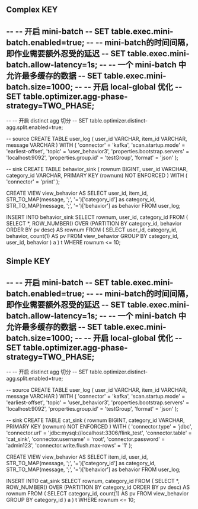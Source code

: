 ## Complex KEY
-- -- 开启 mini-batch
-- SET table.exec.mini-batch.enabled=true;
-- -- mini-batch的时间间隔，即作业需要额外忍受的延迟
-- SET table.exec.mini-batch.allow-latency=1s;
-- -- 一个 mini-batch 中允许最多缓存的数据
-- SET table.exec.mini-batch.size=1000;
-- -- 开启 local-global 优化
-- SET table.optimizer.agg-phase-strategy=TWO_PHASE;
--
-- -- 开启 distinct agg 切分
-- SET table.optimizer.distinct-agg.split.enabled=true;


-- source
CREATE TABLE user_log (
    user_id VARCHAR,
    item_id VARCHAR,
    message VARCHAR
) WITH (
    'connector' = 'kafka',
    'scan.startup.mode' = 'earliest-offset',
    'topic' = 'user_behavior3',
    'properties.bootstrap.servers' = 'localhost:9092',
    'properties.group.id' = 'testGroup',
    'format' = 'json'
);

-- sink
CREATE TABLE behavior_sink (
    rownum BIGINT,
    user_id VARCHAR,
    category_id VARCHAR,
    PRIMARY KEY (rownum) NOT ENFORCED
) WITH (
    'connector' = 'print'
);


CREATE VIEW view_behavior AS
SELECT
    user_id,
    item_id,
    STR_TO_MAP(message, ';', '=')['category_id'] as category_id,
    STR_TO_MAP(message, ';', '=')['behavior'] as behavior
FROM user_log;

INSERT INTO behavior_sink
SELECT rownum, user_id, category_id
FROM (
  SELECT *,
     ROW_NUMBER() OVER (PARTITION BY category_id, behavior ORDER BY pv desc) AS rownum
  FROM (
        SELECT user_id,
            category_id,
            behavior,
            count(1) AS pv
        FROM view_behavior
        GROUP BY category_id, user_id, behavior
    ) a
) t
WHERE rownum <= 10;


## Simple KEY
-- -- 开启 mini-batch
-- SET table.exec.mini-batch.enabled=true;
-- -- mini-batch的时间间隔，即作业需要额外忍受的延迟
-- SET table.exec.mini-batch.allow-latency=1s;
-- -- 一个 mini-batch 中允许最多缓存的数据
-- SET table.exec.mini-batch.size=1000;
-- -- 开启 local-global 优化
-- SET table.optimizer.agg-phase-strategy=TWO_PHASE;
--
-- -- 开启 distinct agg 切分
-- SET table.optimizer.distinct-agg.split.enabled=true;


-- source
CREATE TABLE user_log (
    user_id VARCHAR,
    item_id VARCHAR,
    message VARCHAR
) WITH (
    'connector' = 'kafka',
    'scan.startup.mode' = 'earliest-offset',
    'topic' = 'user_behavior3',
    'properties.bootstrap.servers' = 'localhost:9092',
    'properties.group.id' = 'testGroup',
    'format' = 'json'
);

-- sink
CREATE TABLE cat_sink (
    rownum BIGINT,
    category_id VARCHAR,
    PRIMARY KEY (rownum) NOT ENFORCED
) WITH (
    'connector.type' = 'jdbc',
    'connector.url' = 'jdbc:mysql://localhost:3306/flink_test',
    'connector.table' = 'cat_sink',
    'connector.username' = 'root',
    'connector.password' = 'admin123',
    'connector.write.flush.max-rows' = '1'
);


CREATE VIEW view_behavior AS
SELECT
    item_id,
    user_id,
    STR_TO_MAP(message, ';', '=')['category_id'] as category_id,
    STR_TO_MAP(message, ';', '=')['behavior'] as behavior
FROM user_log;

INSERT INTO cat_sink
SELECT rownum, category_id
FROM (
  SELECT *,
     ROW_NUMBER() OVER (PARTITION BY category_id ORDER BY pv desc) AS rownum
  FROM (
        SELECT
            category_id,
            count(1) AS pv
        FROM view_behavior
        GROUP BY category_id
    ) a
) t
WHERE rownum <= 10;

